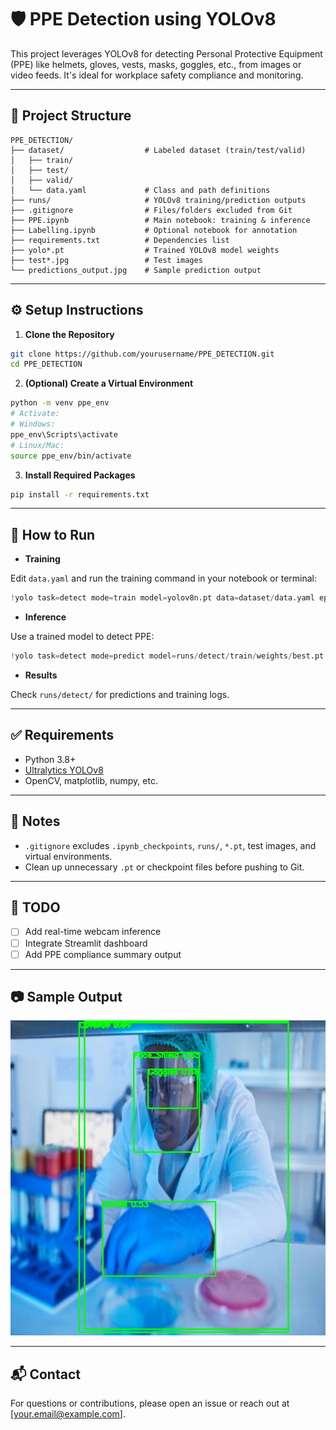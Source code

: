 # 🛡️ PPE Detection using YOLOv8

This project leverages YOLOv8 for detecting Personal Protective Equipment (PPE) like helmets, gloves, vests, masks, goggles, etc., from images or video feeds. It's ideal for workplace safety compliance and monitoring.

---

## 📁 Project Structure

```
PPE_DETECTION/
├── dataset/                  # Labeled dataset (train/test/valid)
│   ├── train/
│   ├── test/
│   ├── valid/
│   └── data.yaml             # Class and path definitions
├── runs/                     # YOLOv8 training/prediction outputs
├── .gitignore                # Files/folders excluded from Git
├── PPE.ipynb                 # Main notebook: training & inference
├── Labelling.ipynb           # Optional notebook for annotation
├── requirements.txt          # Dependencies list
├── yolo*.pt                  # Trained YOLOv8 model weights
├── test*.jpg                 # Test images
└── predictions_output.jpg    # Sample prediction output
```

---

## ⚙️ Setup Instructions

1. **Clone the Repository**

```bash
git clone https://github.com/yourusername/PPE_DETECTION.git
cd PPE_DETECTION
```

2. **(Optional) Create a Virtual Environment**

```bash
python -m venv ppe_env
# Activate:
# Windows:
ppe_env\Scripts\activate
# Linux/Mac:
source ppe_env/bin/activate
```

3. **Install Required Packages**

```bash
pip install -r requirements.txt
```

---

## 🚀 How to Run

- **Training**

Edit `data.yaml` and run the training command in your notebook or terminal:

```python
!yolo task=detect mode=train model=yolov8n.pt data=dataset/data.yaml epochs=50 imgsz=640
```

- **Inference**

Use a trained model to detect PPE:

```python
!yolo task=detect mode=predict model=runs/detect/train/weights/best.pt source=test.jpg
```

- **Results**

Check `runs/detect/` for predictions and training logs.

---

## ✅ Requirements

- Python 3.8+
- [Ultralytics YOLOv8](https://github.com/ultralytics/ultralytics)
- OpenCV, matplotlib, numpy, etc.

---

## 🧹 Notes

- `.gitignore` excludes `.ipynb_checkpoints`, `runs/`, `*.pt`, test images, and virtual environments.
- Clean up unnecessary `.pt` or checkpoint files before pushing to Git.

---

## 📌 TODO

- [ ] Add real-time webcam inference
- [ ] Integrate Streamlit dashboard
- [ ] Add PPE compliance summary output

---

## 📷 Sample Output

![Sample Output](image_with_bounding_boxes.jpg)

---

## 📬 Contact

For questions or contributions, please open an issue or reach out at [your.email@example.com].
